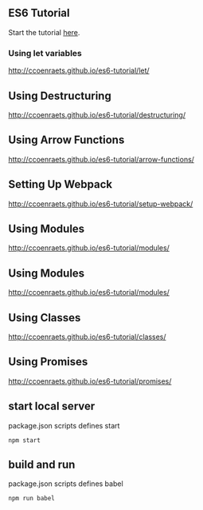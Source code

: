 ## ES6 Tutorial

Start the tutorial [here](http://ccoenraets.github.io/es6-tutorial).

### Using let variables
http://ccoenraets.github.io/es6-tutorial/let/

## Using Destructuring
http://ccoenraets.github.io/es6-tutorial/destructuring/

## Using Arrow Functions
http://ccoenraets.github.io/es6-tutorial/arrow-functions/

## Setting Up Webpack
http://ccoenraets.github.io/es6-tutorial/setup-webpack/

## Using Modules
http://ccoenraets.github.io/es6-tutorial/modules/

## Using Modules
http://ccoenraets.github.io/es6-tutorial/modules/

## Using Classes
http://ccoenraets.github.io/es6-tutorial/classes/

## Using Promises
http://ccoenraets.github.io/es6-tutorial/promises/

## start local server
package.json scripts defines start

    npm start

## build and run
package.json scripts defines babel

    npm run babel

